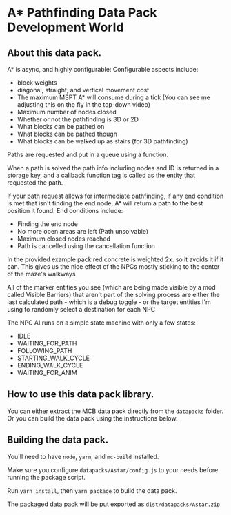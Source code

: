 # A* Pathfinding Data Pack Development World

## About this data pack.

A* is async, and highly configurable:
Configurable aspects include:
- block weights
- diagonal, straight, and vertical movement cost
- The maximum MSPT A* will consume during a tick (You can see me adjusting this on the fly in the top-down video)
- Maximum number of nodes closed
- Whether or not the pathfinding is 3D or 2D
- What blocks can be pathed on
- What blocks can be pathed though
- What blocks can be walked up as stairs (for 3D pathfinding)

Paths are requested and put in a queue using a function.

When a path is solved the path info including nodes and ID is returned in a storage key, and a callback function tag is called as the entity that requested the path.

If your path request allows for intermediate pathfinding, if any end condition is met that isn't finding the end node, A* will return a path to the best position it found.
End conditions include:
- Finding the end node
- No more open areas are left (Path unsolvable)
- Maximum closed nodes reached
- Path is cancelled using the cancellation function

In the provided example pack red concrete is weighted 2x. so it avoids it if it can. This gives us the nice effect of the NPCs mostly sticking to the center of the maze's walkways

All of the marker entities you see (which are being made visible by a mod called Visible Barriers) that aren't part of the solving process are either the last calculated path - which is a debug toggle - or the target entities I'm using to randomly select a destination for each NPC

The NPC AI runs on a simple state machine with only a few states:
- IDLE
- WAITING_FOR_PATH
- FOLLOWING_PATH
- STARTING_WALK_CYCLE
- ENDING_WALK_CYCLE
- WAITING_FOR_ANIM

## How to use this data pack library.
You can either extract the MCB data pack directly from the `datapacks` folder. Or you can build the data pack using the instructions below.

## Building the data pack.
You'll need to have `node`, `yarn`, and `mc-build` installed.

Make sure you configure `datapacks/Astar/config.js` to your needs before running the package script.

Run `yarn install`, then `yarn package` to build the data pack.

The packaged data pack will be put exported as `dist/datapacks/Astar.zip`

